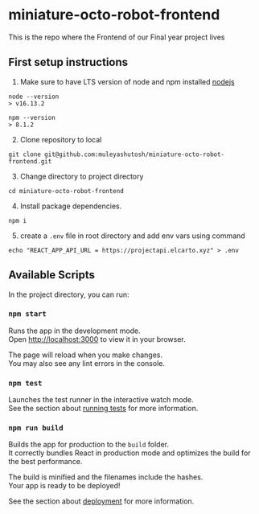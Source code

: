 # miniature-octo-robot-frontend

This is the repo where the Frontend of our Final year project lives

## First setup instructions

  1. Make sure to have LTS version of node and npm installed [nodejs](http://nodejs.org)

    node --version
    > v16.13.2

    npm --version 
    > 8.1.2

  2. Clone repository to local

    git clone git@github.com:muleyashutosh/miniature-octo-robot-frontend.git

  3. Change directory to project directory
  
    cd miniature-octo-robot-frontend

  4. Install package dependencies.

    npm i
  
  5. create a `.env` file in root directory and add env vars using command

    echo "REACT_APP_API_URL = https://projectapi.elcarto.xyz" > .env


## Available Scripts

In the project directory, you can run:

### `npm start`

Runs the app in the development mode.\
Open [http://localhost:3000](http://localhost:3000) to view it in your browser.

The page will reload when you make changes.\
You may also see any lint errors in the console.

### `npm test`

Launches the test runner in the interactive watch mode.\
See the section about [running tests](https://facebook.github.io/create-react-app/docs/running-tests) for more information.

### `npm run build`

Builds the app for production to the `build` folder.\
It correctly bundles React in production mode and optimizes the build for the best performance.

The build is minified and the filenames include the hashes.\
Your app is ready to be deployed!

See the section about [deployment](https://facebook.github.io/create-react-app/docs/deployment) for more information.
